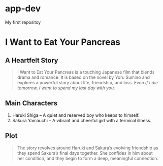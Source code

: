 # app-dev
My first repositoy

# **I Want to Eat Your Pancreas**
## A Heartfelt Story

> I Want to Eat Your Pancreas is a touching Japanese film that blends drama and romance. It is based on the novel by Yoru Sumino and explores a powerful story about life, friendship, and loss.
> *Even if I die tomorrow, I want to spend my last day with you.*

## **Main Characters**
1. Haruki Shiga – A quiet and reserved boy who keeps to himself.
2. Sakura Yamauchi – A vibrant and cheerful girl with a terminal illness.

## **Plot**
> The story revolves around Haruki and Sakura’s evolving friendship as they spend Sakura’s final days together. She confides in him about her condition, and they begin to form a deep, meaningful connection.



